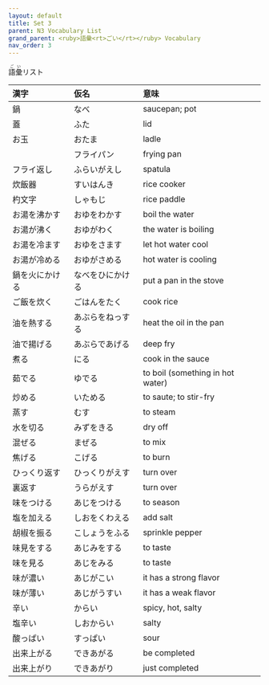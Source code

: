 ```yaml
---
layout: default
title: Set 3
parent: N3 Vocabulary List
grand_parent: <ruby>語彙<rt>ごい</rt></ruby> Vocabulary
nav_order: 3
---
```


<ruby>語彙<rt>ごい</rt></ruby>リスト

| 漢字           | 仮名             | 意味                              |
|:-------------- |:---------------- |:--------------------------------- |
| 鍋             | なべ             | saucepan; pot                     |
| 蓋             | ふた             | lid                               |
| お玉           | おたま           | ladle                             |
|                | フライパン       | frying pan                        |
| フライ返し     | ふらいがえし     | spatula                           |
| 炊飯器         | すいはんき       | rice cooker                       |
| 杓文字         | しゃもじ         | rice paddle                       |
| お湯を沸かす   | おゆをわかす     | boil the water                    |
| お湯が沸く     | おゆがわく       | the water is boiling              |
| お湯を冷ます   | おゆをさます     | let hot water cool                |
| お湯が冷める   | おゆがさめる     | hot water is cooling              |
| 鍋を火にかける | なべをひにかける | put a pan in the stove            |
| ご飯を炊く     | ごはんをたく     | cook rice                         |
| 油を熱する     | あぶらをねっする | heat the oil in the pan           |
| 油で揚げる     | あぶらであげる   | deep fry                          |
| 煮る           | にる             | cook in the sauce                 |
| 茹でる         | ゆでる           | to boil (something in hot water)​ |
| 炒める         | いためる         | to saute; to stir-fry             |
| 蒸す           | むす             | to steam                          |
| 水を切る       | みずをきる       | dry off                           |
| 混ぜる         | まぜる           | to mix                            |
| 焦げる         | こげる           | to burn                           |
| ひっくり返す   | ひっくりがえす   | turn over                         |
| 裏返す         | うらがえす       | turn over                         |
| 味をつける     | あじをつける     | to season                         |
| 塩を加える     | しおをくわえる   | add salt                          |
| 胡椒を振る     | こしょうをふる   | sprinkle pepper                   |
| 味見をする     | あじみをする     | to taste                          |
| 味を見る       | あじをみる       | to taste                          |
| 味が濃い       | あじがこい       | it has a strong flavor            |
| 味が薄い       | あじがうすい     | it has a weak flavor              |
| 辛い           | からい           | spicy, hot, salty                 |
| 塩辛い         | しおからい       | salty                             |
| 酸っぱい       | すっぱい         | sour                              |
| 出来上がる     | できあがる       | be completed                      |
| 出来上がり     | できあがり       | just completed                    |
